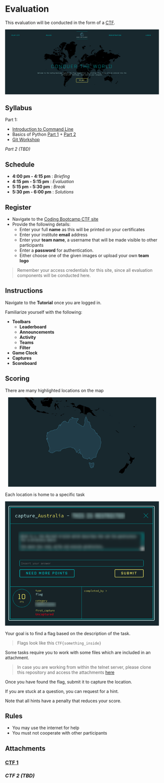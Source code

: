 # Evaluation

This evaluation will be conducted in the form of a [CTF](https://ctfd.io/whats-a-ctf/).

<p align="center"><img src="./assets/landing-page.png"></p>

## Syllabus

Part 1:

*   [Introduction to Command Line](../sessions/01-introduction-to-command-line)
*   Basics of Python [Part 1](../sessions/02-basics-of-python) + [Part 2](../sessions/03-basics-of-python)
*   [Git Workshop](../sessions/04-git-workshop)

_Part 2 (TBD)_

## Schedule

*   **4:00 pm - 4:15 pm** : _Briefing_
*   **4:15 pm - 5:15 pm** : _Evaluation_
*   **5:15 pm - 5:30 pm** : _Break_
*   **5:30 pm - 6:00 pm** : _Solutions_
 
## Register

*   Navigate to the [Coding Bootcamp CTF site](https://bit.ly/2onTwAS)
*   Provide the following details:
    *   Enter your full **name** as this will be printed on your certificates
    *   Enter your institute **email** address
    *   Enter your **team name**, a username that will be made visible to other participants
    *   Enter a **password** for authentication.
    *   Either choose one of the given images or upload your own **team logo**

>   Remember your access credentials for this site, since all evaluation components will be conducted here.

## Instructions

Navigate to the **Tutorial** once you are logged in.

Familiarize yourself with the following:

*   **Toolbars**
    *   **Leaderboard**
    *   **Announcements**
    *   **Activity**
    *   **Teams**
    *   **Filter**
*   **Game Clock**
*   **Captures**
*   **Scoreboard**

## Scoring

There are many highlighted locations on the map

<p align="center"><img src="./assets/location.png"></p>

Each location is home to a specific task

<p align="center"><img src="./assets/task.png"></p>

Your goal is to find a flag based on the description of the task.

>   Flags look like this `CTF{something_inside}`

Some tasks require you to work with some files which are included in an attachment.

>   In case you are working from within the telnet server, please clone this repository and access the attachments [here](#attachments)

Once you have found the flag, submit it to capture the location.

If you are stuck at a question, you can request for a hint.

Note that all hints have a penalty that reduces your score.

## Rules

*   You may use the internet for help
*   You must not cooperate with other participants

## Attachments

### [CTF 1](./ctf-01/fbctf-attachments-02-11-2019.tgz)

### _CTF 2 (TBD)_

